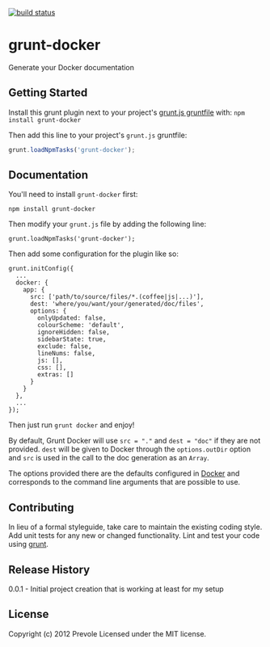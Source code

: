 [![build status](https://secure.travis-ci.org/Prevole/grunt-docker.png)](http://travis-ci.org/Prevole/grunt-docker)
# grunt-docker

Generate your Docker documentation

## Getting Started
Install this grunt plugin next to your project's [grunt.js gruntfile][getting_started] with: `npm install grunt-docker`

Then add this line to your project's `grunt.js` gruntfile:

```javascript
grunt.loadNpmTasks('grunt-docker');
```

[grunt]: https://github.com/cowboy/grunt
[getting_started]: https://github.com/cowboy/grunt/blob/master/docs/getting_started.md

## Documentation
You'll need to install `grunt-docker` first:

    npm install grunt-docker

Then modify your `grunt.js` file by adding the following line:

    grunt.loadNpmTasks('grunt-docker');

Then add some configuration for the plugin like so:

    grunt.initConfig({
      ...
      docker: {
        app: {
          src: ['path/to/source/files/*.(coffee|js|...)'],
          dest: 'where/you/want/your/generated/doc/files',
          options: {
            onlyUpdated: false,
            colourScheme: 'default',
            ignoreHidden: false,
            sidebarState: true,
            exclude: false,
            lineNums: false,
            js: [],
            css: [],
            extras: []
          }
        }
      },
      ...
    });

Then just run `grunt docker` and enjoy!

By default, Grunt Docker will use `src = "."` and `dest = "doc"` if they are not
provided. `dest` will be given to Docker through the `options.outDir` option and
`src` is used in the call to the doc generation as an `Array`.

The options provided there are the defaults configured in [Docker](https://github.com/jbt/docker) and
corresponds to the command line arguments that are possible to use.



## Contributing
In lieu of a formal styleguide, take care to maintain the existing coding style. Add unit tests for any new or changed functionality. Lint and test your code using [grunt][grunt].

## Release History

0.0.1 - Initial project creation that is working at least for my setup

## License
Copyright (c) 2012 Prevole
Licensed under the MIT license.
